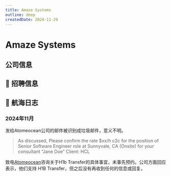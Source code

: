 ```yaml
---
title: Amaze Systems
outline: deep
createdDate: 2024-11-29
---
```

# Amaze Systems

## 公司信息

<StaffingCompanyTable companyJsonFileName="amaze-systems"/>

## 📢 招聘信息

## 🚢 航海日志

### 2024年11月

发给Atomeocean公司的邮件被识别成垃圾邮件，意义不明。
> As discussed, Please confirm the rate $xx/h c2c for the position of Senior Software Engineer role at Sunnyvale, CA 
> (Onsite) for your consultant “Jane Doe”
Client: HCL


致电[Atomeocean](/direct-hire-company/new-york/new-york/atomeocean)咨询关于H1b Transfer的具体事宜，未事先预约。公司方面回应表示，他们支持 H1B 
Transfer，但之后没有再收到任何的信息或回复。
